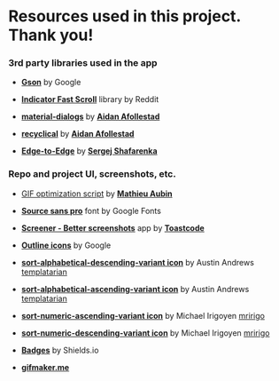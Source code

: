 # Resources used in this project. Thank you!

### 3rd party libraries used in the app

- [**Gson**](https://github.com/google/gson) by Google

- [**Indicator Fast Scroll**](https://github.com/reddit/IndicatorFastScroll) library by Reddit

- [**material-dialogs**](https://github.com/afollestad/material-dialogs) by [**Aidan Afollestad**](https://github.com/afollestad)

- [**recyclical**](https://github.com/afollestad/recyclical) by [**Aidan Afollestad**](https://github.com/afollestad)

- [**Edge-to-Edge**](https://github.com/beworker/edge-to-edge) by [**Sergej Shafarenka**](https://github.com/beworker)


### Repo and project UI, screenshots, etc.
- [GIF optimization script](https://github.com/mathieu-aubin/tempgif) by [**Mathieu Aubin**](https://github.com/mathieu-aubin)

- [**Source sans pro**](https://fonts.google.com/specimen/Source+Sans+Pro) font by Google Fonts

- [**Screener - Better screenshots**](https://play.google.com/store/apps/details?id=de.toastcode.screener) app by [**Toastcode**](https://toastco.de/)

- [**Outline icons**](https://material.io/tools/icons/?style=round) by Google

- [**sort-alphabetical-descending-variant icon**](https://materialdesignicons.com/icon/sort-alphabetical-descending-variant) by Austin Andrews [templatarian](https://twitter.com/templarian)

- [**sort-alphabetical-ascending-variant icon**](https://materialdesignicons.com/icon/sort-alphabetical-ascending-variant) by Austin Andrews [templatarian](https://twitter.com/templarian)

- [**sort-numeric-ascending-variant icon**](https://materialdesignicons.com/icon/sort-numeric-ascending-variant) by Michael Irigoyen [mririgo](https://twitter.com/mririgo)

- [**sort-numeric-descending-variant icon**](https://materialdesignicons.com/icon/sort-numeric-descending-variant) by Michael Irigoyen [mririgo](https://twitter.com/mririgo)

- [**Badges**](https://shields.io/) by Shields.io

- [**gifmaker.me**](https://gifmaker.me/)